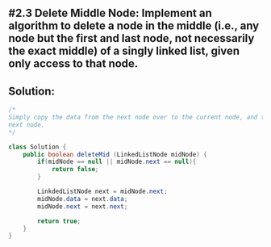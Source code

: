 ## #2.3 Delete Middle Node: Implement an algorithm to delete a node in the middle (i.e., any node but the first and last node, not necessarily the exact middle) of a singly linked list, given only access to that node. 

## Solution:
```Java
/*
Simply copy the data from the next node over to the current node, and then to delete the
next node. 
*/

class Solution { 
    public boolean deleteMid (LinkedListNode midNode) {
        if(midNode == null || midNode.next == null){
            return false;
        } 

        LinkdedListNode next = midNode.next;
        midNode.data = next.data;
        midNode.next = next.next;

        return true;
    }
}

```